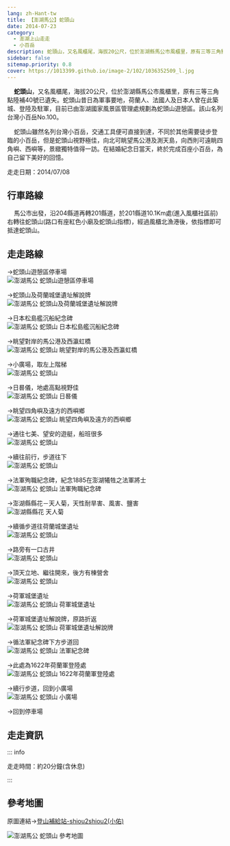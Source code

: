 ```yaml
---
lang: zh-Hant-tw
title: 【澎湖馬公】蛇頭山
date: 2014-07-23
category: 
  - 澎湖上山走走
  - 小百岳
description: 蛇頭山，又名風櫃尾，海拔20公尺，位於澎湖縣馬公市風櫃里，原有三等三角點已遺失。蛇頭山昔日為軍事要地，荷蘭人、法國人及日本人曾在此築城、登陸及駐軍，目前已由澎湖國家風景區管理處規劃為蛇頭山遊憩區。該山名列台灣小百岳No.100。蛇頭山雖然名列台灣小百岳，交通工具便可直接到達，蛇頭山視野極佳，景緻獨特值得一訪。
sidebar: false
sitemap.priority: 0.8
cover: https://1013399.github.io/image-2/102/1036352509_l.jpg
---
```


    **蛇頭山**，又名風櫃尾，海拔20公尺，位於澎湖縣馬公市風櫃里，原有三等三角點陸補40號已遺失。蛇頭山昔日為軍事要地，荷蘭人、法國人及日本人曾在此築城、登陸及駐軍，目前已由澎湖國家風景區管理處規劃為蛇頭山遊憩區。該山名列台灣小百岳No.100。  

    蛇頭山雖然名列台灣小百岳，交通工具便可直接到達，不同於其他需要徒步登臨的小百岳，但是蛇頭山視野極佳，向北可眺望馬公港及測天島，向西則可遠眺四角嶼、西嶼等，景緻獨特值得一訪。在結婚紀念日當天，終於完成百座小百岳，為自己留下美好的回憶。

<!-- more -->

走走日期：2014/07/08

## 行車路線

    馬公市出發，沿204縣道再轉201縣道，於201縣道10.1Km處(進入風櫃社區前)右轉往蛇頭山(路口有座紅色小廟及蛇頭山指標)，經過風櫃北漁港後，依指標即可抵達蛇頭山。

## 走走路線
→蛇頭山遊憩區停車場  
![澎湖馬公 蛇頭山遊憩區停車場](https://1013399.github.io/image-2/102/1036352509_l.jpg)

→蛇頭山及荷蘭城堡遺址解說牌  
![澎湖馬公 蛇頭山及荷蘭城堡遺址解說牌](https://1013399.github.io/image-2/102/1036353014_l.jpg)

→日本松島艦沉船紀念碑  
![澎湖馬公 蛇頭山 日本松島艦沉船紀念碑](https://1013399.github.io/image-2/102/1036356269_l.jpg)

→眺望對岸的馬公港及西瀛虹橋  
![澎湖馬公 蛇頭山 眺望對岸的馬公港及西瀛虹橋](https://1013399.github.io/image-2/102/1036356572_l.jpg)

→小廣場，取左上階梯  
![澎湖馬公 蛇頭山](https://1013399.github.io/image-2/102/1036358732_l.jpg)

→日晷儀，地處高點視野佳  
![澎湖馬公 蛇頭山 日晷儀](https://1013399.github.io/image-2/102/1036359226_l.jpg)

→眺望四角嶼及遠方的西嶼鄉  
![澎湖馬公 蛇頭山 眺望四角嶼及遠方的西嶼鄉](https://1013399.github.io/image-2/102/1036358733_l.jpg)

→通往七美、望安的遊艇，船班很多  
![澎湖馬公 蛇頭山](https://1013399.github.io/image-2/102/1036358051_l.jpg)

→續往前行，步道往下  
![澎湖馬公 蛇頭山](https://1013399.github.io/image-2/102/1036359027_l.jpg)

→法軍殉職紀念碑，紀念1885在澎湖犧牲之法軍將士  
![澎湖馬公 蛇頭山 法軍殉職紀念碑](https://1013399.github.io/image-2/102/1036355663_l.jpg)

→澎湖縣縣花－天人菊，天性耐旱害、風害、鹽害  
![澎湖縣縣花 天人菊](https://1013399.github.io/image-2/102/1036353168_l.jpg)

→續循步道往荷蘭城堡遺址  
![澎湖馬公 蛇頭山](https://1013399.github.io/image-2/102/1036358140_l.jpg)

→路旁有一口古井  
![澎湖馬公 蛇頭山](https://1013399.github.io/image-2/102/1036358142_l.jpg)

→頂天立地、繼往開來，後方有棟營舍  
![澎湖馬公 蛇頭山](https://1013399.github.io/image-2/102/1036359028_l.jpg)

→荷軍城堡遺址  
![澎湖馬公 蛇頭山 荷軍城堡遺址](https://1013399.github.io/image-2/102/1036352513_l.jpg)

→荷軍城堡遺址解說牌，原路折返  
![澎湖馬公 蛇頭山 荷軍城堡遺址解說牌](https://1013399.github.io/image-2/102/1036355093_l.jpg)

→循法軍紀念碑下方步道回  
![澎湖馬公 蛇頭山 法軍紀念碑](https://1013399.github.io/image-2/102/1036358056_l.jpg)

→此處為1622年荷蘭軍登陸處  
![澎湖馬公 蛇頭山 1622年荷蘭軍登陸處](https://1013399.github.io/image-2/102/1036353087_l.jpg)

→續行步道，回到小廣場  
![澎湖馬公 蛇頭山 小廣場](https://1013399.github.io/image-2/102/1036359228_l.jpg)  

→回到停車場

## 走走資訊

::: info

走走時間：約20分鐘(含休息)

:::

## 參考地圖  
原圖連結→[登山補給站-shiou2shiou2(小佑)](http://www.keepon.com.tw/DiscussLoad.aspx?code=314B5CF9AEC3A19113F6CAA6F539A6620D493705A3BE6A04)  

![澎湖馬公 蛇頭山 參考地圖](https://1013399.github.io/image-2/102/1036355105_l.jpg)